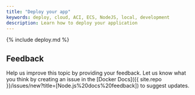 ```yaml
---
title: "Deploy your app"
keywords: deploy, cloud, ACI, ECS, NodeJS, local, development
description: Learn how to deploy your application
---
```


{% include deploy.md %}

## Feedback

Help us improve this topic by providing your feedback. Let us know what you think by creating an issue in the [Docker Docs]({{ site.repo }}/issues/new?title=[Node.js%20docs%20feedback]) to suggest updates.

